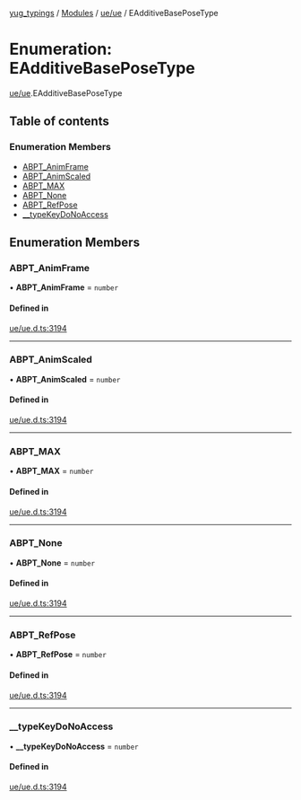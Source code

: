 [yug_typings](../README.md) / [Modules](../modules.md) / [ue/ue](../modules/ue_ue.md) / EAdditiveBasePoseType

# Enumeration: EAdditiveBasePoseType

[ue/ue](../modules/ue_ue.md).EAdditiveBasePoseType

## Table of contents

### Enumeration Members

- [ABPT\_AnimFrame](ue_ue.EAdditiveBasePoseType.md#abpt_animframe)
- [ABPT\_AnimScaled](ue_ue.EAdditiveBasePoseType.md#abpt_animscaled)
- [ABPT\_MAX](ue_ue.EAdditiveBasePoseType.md#abpt_max)
- [ABPT\_None](ue_ue.EAdditiveBasePoseType.md#abpt_none)
- [ABPT\_RefPose](ue_ue.EAdditiveBasePoseType.md#abpt_refpose)
- [\_\_typeKeyDoNoAccess](ue_ue.EAdditiveBasePoseType.md#__typekeydonoaccess)

## Enumeration Members

### ABPT\_AnimFrame

• **ABPT\_AnimFrame** = `number`

#### Defined in

[ue/ue.d.ts:3194](https://github.com/YugMetaverse/yug_typings/blob/25cad34/ue/ue.d.ts#L3194)

___

### ABPT\_AnimScaled

• **ABPT\_AnimScaled** = `number`

#### Defined in

[ue/ue.d.ts:3194](https://github.com/YugMetaverse/yug_typings/blob/25cad34/ue/ue.d.ts#L3194)

___

### ABPT\_MAX

• **ABPT\_MAX** = `number`

#### Defined in

[ue/ue.d.ts:3194](https://github.com/YugMetaverse/yug_typings/blob/25cad34/ue/ue.d.ts#L3194)

___

### ABPT\_None

• **ABPT\_None** = `number`

#### Defined in

[ue/ue.d.ts:3194](https://github.com/YugMetaverse/yug_typings/blob/25cad34/ue/ue.d.ts#L3194)

___

### ABPT\_RefPose

• **ABPT\_RefPose** = `number`

#### Defined in

[ue/ue.d.ts:3194](https://github.com/YugMetaverse/yug_typings/blob/25cad34/ue/ue.d.ts#L3194)

___

### \_\_typeKeyDoNoAccess

• **\_\_typeKeyDoNoAccess** = `number`

#### Defined in

[ue/ue.d.ts:3194](https://github.com/YugMetaverse/yug_typings/blob/25cad34/ue/ue.d.ts#L3194)
